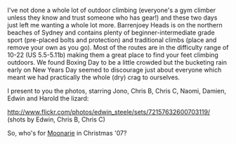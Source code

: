 <!--
.. title: Rock Climbing at Barrenjoey (Christmas '06)
.. slug: 20070104rock-climbing-at-barrenjoey-christmas-06
.. date: 2007/01/04 22:36:06
.. spellcheck_exceptions: Barrenjoey,Jono,Moonarie,everyone's,pre
.. tags: Photography, Rock Climbing
.. link: 
.. description: 
-->


I've not done a whole lot of outdoor climbing (everyone's a gym climber unless they know and trust someone who has gear!) and these two days just left me wanting a whole lot more. Barrenjoey Heads is on the northern beaches of Sydney and contains plenty of beginner-intermediate grade sport (pre-placed bolts and protection) and traditional climbs (place and remove your own as you go). Most of the routes are in the difficulty range of 10-22 (US 5.5-5.11b) making them a great place to find your feet climbing outdoors. We found Boxing Day to be a little crowded but the bucketing rain early on New Years Day seemed to discourage just about everyone which meant we had practically the whole (dry) crag to ourselves.

I present to you the photos, starring Jono, Chris B, Chris C, Naomi, Damien, Edwin and Harold the lizard:

<http://www.flickr.com/photos/edwin_steele/sets/72157632600703119/> (shots by Edwin, Chris B, Chris C)

So, who's for [Moonarie](http://www.thecrag.com/climbing/australia/moonarie) in Christmas '07?


